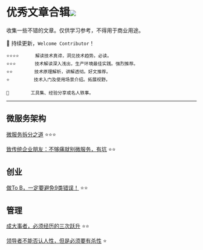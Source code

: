 # 优秀文章合辑![](https://visitor-badge.glitch.me/badge?page_id=kerthcet.Blogs)
收集一些不错的文章。仅供学习参考，不得用于商业用途。

🌱 持续更新，`Welcome Contributor`！

    ⭐️⭐️⭐️⭐️️️️ ️️️     解读技术真谛，洞见技术趋势。必读。
    ⭐️⭐️⭐️       技术解读深入浅出，生产环境最佳实践。强烈推荐。
    ⭐️⭐️️️️        技术原理解析，讲解透彻。好文推荐。
    ⭐️️️️         技术入门及使用场景介绍。拓展视野。

    🌛 ️       工具集、经验分享或名人轶事。

<!-- 🎉 通告：[CNCF 项目远程带薪实习机会来啦，简历加分报酬多多！](https://mp.weixin.qq.com/s/wQyMTtw7VPpm04XhiPLltg) （[官方链接](https://github.com/cncf/mentoring/blob/main/lfx-mentorship/2021/03-Fall/README.md#timeline)） -->

--------------------------------------------------------

## 微服务架构
[微服务拆分之道](https://mp.weixin.qq.com/s/JfKxw8qxOmuiIdIGrDMkOw)  ⭐️⭐️️️️⭐

[致传统企业朋友：不够痛就别微服务，有坑](https://mp.weixin.qq.com/s/tHRl5OQHY2mNXqKwACCVWw) ⭐️️️️⭐

## 创业
[做To B，一定要避免9类错误！](https://mp.weixin.qq.com/s/p6IiW8OCfXMEiuCOFfr6Gw) ⭐️⭐️

## 管理
[成大事者，必须经历的三次跃升](https://mp.weixin.qq.com/s/3MeH3jH57eVmkHbvzdRRqw) ⭐️⭐️

[领导者不能否认人性，但是必须要有杀性](https://mp.weixin.qq.com/s/CD_OYKW469pV-eUCHkBjJw) ⭐️
